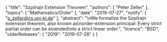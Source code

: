 {
    "title": "Szpilrajn Extension Theorem",
    "authors": [
        "Peter Zeller"
    ],
    "topics": [
        "Mathematics/Order"
    ],
    "date": "2019-07-27",
    "notify": [
        "p_zeller@cs.uni-kl.de"
    ],
    "abstract": "\nWe formalize the Szpilrajn extension theorem, also known as\norder-extension principal: Every strict partial order can be extended\nto a strict linear order.",
    "licence": "BSD",
    "olderReleases": {
        "2019": "2019-07-28"
    }
}